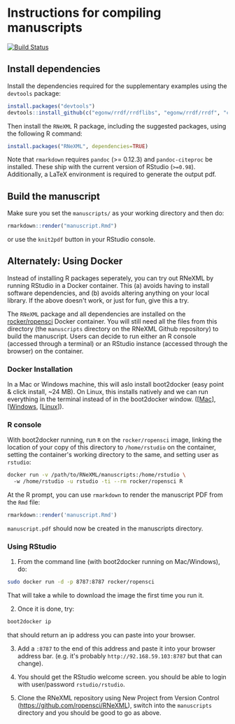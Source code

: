 Instructions for compiling manuscripts
======================================

[![Build Status](http://server.carlboettiger.info:88/api/badge/github.com/ropensci/RNeXML/status.svg?branch=master)](http://server.carlboettiger.info:88/github.com/ropensci/RNeXML)


Install dependencies
--------------------

Install the dependencies required for the supplementary examples using the `devtools` package:

```r
install.packages("devtools")
devtools::install_github(c("egonw/rrdf/rrdflibs", "egonw/rrdf/rrdf", "cboettig/Sxslt"))
```

Then install the `RNeXML` R package, including the suggested packages, using the following R command:

```r
install.packages("RNeXML", dependencies=TRUE)
```

Note that `rmarkdown` requires `pandoc` (>= 0.12.3) and `pandoc-citeproc` be installed. These ship with the current version of RStudio (`>=0.98`). Additionally, a LaTeX environment is required to generate the output pdf. 



Build the manuscript
--------------------


Make sure you set the `manuscripts/` as your working directory and then do:

```r
rmarkdown::render("manuscript.Rmd")
```
or use the `knit2pdf` button in your RStudio console. 

Alternately: Using Docker
-------------------------

Instead of installing R packages seperately, you can try out RNeXML
by running RStudio in a Docker container.  This (a) avoids having to install
software dependencies, and (b) avoids altering anything on your local
library. If the above doesn't work, or just for fun, give this a try.

The `RNeXML` package and all dependencies are installed on the [rocker/ropensci](http://registry.hub.docker.com/u/rocker/ropensci) Docker container.  You will still need all
the files from this directory (the `manuscripts` directory on the RNeXML Github repository)
to build the manuscript. Users can decide to run either an R console (accessed through a terminal) 
or an RStudio instance (accessed through the browser) on the container. 



### Docker Installation

In a Mac or Windows machine, this will aslo install boot2docker
(easy point & click install, ~24 MB). On Linux, this installs
natively and we can run everything in the terminal instead of in
the boot2docker window.
([[Mac](https://docs.docker.com/installation/mac/)],
[[Windows](https://docs.docker.com/installation/windows/),
[[Linux](https://docs.docker.com/installation)]).

### R console

With boot2docker running, run `R` on the `rocker/ropensci` image,
linking the location of your copy of this directory to
`/home/rstudio` on the container, setting the container's
working directory to the same, and setting user as `rstudio`:

```bash
docker run -v /path/to/RNeXML/manuscripts:/home/rstudio \ 
  -w /home/rstudio -u rstudio -ti --rm rocker/ropensci R
```

At the R prompt, you can use `rmarkdown` to render the manuscript PDF from the `Rmd` file:

```r
rmarkdown::render('manuscript.Rmd')
```

`manuscript.pdf` should now be created in the manuscripts directory.  

### Using RStudio

1) From the command line (with boot2docker running on Mac/Windows), do:

```bash
sudo docker run -d -p 8787:8787 rocker/ropensci
```

That will take a while to download the image the first time you run it.

2) Once it is done, try:

```bash
boot2docker ip
```
that should return an ip address you can paste into your browser.

3) Add a `:8787` to the end of this address and paste it into your
browser address bar. (e.g. it's probably `http://92.168.59.103:8787`
but that can change).

4) You should get the RStudio welcome screen.  you should be able to
login with user/password `rstudio/rstudio`.

5) Clone the RNeXML repository using New Project from Version Control (https://github.com/ropensci/RNeXML), switch into the `manuscripts` directory and you should be good to go as above.  

